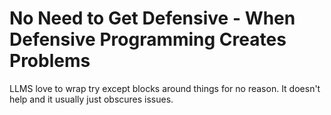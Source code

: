 # No Need to Get Defensive - When Defensive Programming Creates Problems

LLMS love to wrap try except blocks around things for no reason. It doesn't help and it usually just obscures issues.

